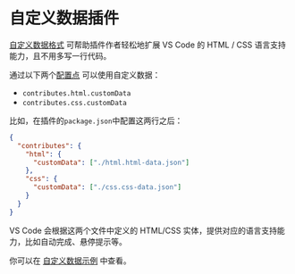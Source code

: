 # 自定义数据插件

[自定义数据格式](https://github.com/microsoft/vscode-custom-data) 可帮助插件作者轻松地扩展 VS Code 的 HTML / CSS 语言支持能力，且不用多写一行代码。

通过以下两个[配置点](/references/contribution-points) 可以使用自定义数据：
- `contributes.html.customData`
- `contributes.css.customData`

比如，在插件的`package.json`中配置这两行之后：
```json
{
  "contributes": {
    "html": {
      "customData": ["./html.html-data.json"]
    },
    "css": {
      "customData": ["./css.css-data.json"]
    }
  }
}
```

VS Code 会根据这两个文件中定义的 HTML/CSS 实体，提供对应的语言支持能力，比如自动完成、悬停提示等。

你可以在 [自定义数据示例](https://github.com/microsoft/vscode-extension-samples/tree/master/custom-data-sample) 中查看。